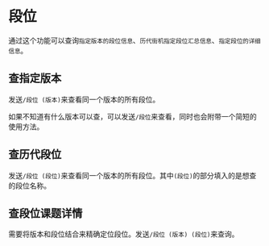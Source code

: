 <script>
import Chatbox from '/components/messager.vue'
export default {
  components: {
    Chatbox,
  },
  data() {
    return {
      chatMessages1: [
        { sender: 'me', text: '/段位 绿' },
        { sender: 'other', image:'../dani_1.jpg' },
      ],
      chatMessages2: [
        { sender: 'me', text: '/段位' },
        { sender: 'other', text:`目前可以查询段位的版本有："2024夏", "虹2024", "虹2023", "虹2022", "虹2021", "虹2020", "绿", "蓝", "黄", "红", "白", "紫", "黄绿", "桃色", "空色", "KATSU-DON""

发送【/段位+版本】即可查段位表，如【/段位 绿】
或者发送段位名称来查历年该段位课题曲，如【/段位 十段】` },
      ],
      chatMessages3: [
        { sender: 'me', text: '/段位 十段' },
        { sender: 'other', image:'../dani_2.jpg' },
      ],
      chatMessages4: [
        { sender: 'me', text: '/段位 绿 十段' },
        { sender: 'other', image:'../dani_3.png' },
      ],
    };
  },
};
</script>


# 段位
通过这个功能可以查询`指定版本的段位信息`、`历代街机指定段位汇总信息`、`指定段位的详细信息`。

## 查指定版本
发送`/段位 (版本)`来查看同一个版本的所有段位。

<Chatbox :messages="chatMessages1" 
myAvatar='../avatar_neko.png' 
otherAvatar="../avatar_kinoko.png" />

如果不知道有什么版本可以查，可以发送`/段位`来查看，同时也会附带一个简短的使用方法。

<Chatbox :messages="chatMessages2" 
myAvatar='../avatar_neko.png' 
otherAvatar="../avatar_kinoko.png" />

## 查历代段位
发送`/段位 (段位)`来查看同一个版本的所有段位。其中`(段位)`的部分填入的是想查的段位名称。

<Chatbox :messages="chatMessages3" 
myAvatar='../avatar_neko.png' 
otherAvatar="../avatar_kinoko.png" />

## 查段位课题详情
需要将版本和段位结合来精确定位段位。发送`/段位 (版本) (段位)`来查询。

<Chatbox :messages="chatMessages4" 
myAvatar='../avatar_neko.png' 
otherAvatar="../avatar_kinoko.png" />